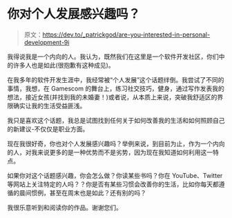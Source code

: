 # 你对个人发展感兴趣吗？

> 原文：<https://dev.to/_patrickgod/are-you-interested-in-personal-development-9i>

我得说我是一个内向的人。我认为，既然我们在这里是一个软件开发社区，你们中的许多人也是如此(很抱歉有这种成见)。

在我多年的软件开发生涯中，我经常被“个人发展”这个话题绊倒。我尝试了不同的事情，我想，在 Gamescom 的舞台上，练习社交技巧，健身，通过写作发表我的想法，接近女孩(并找到我的未婚妻！)或者说，从本质上来说，突破我舒适区的界限确实让我的生活受益匪浅。

我只是喜欢这个话题，我总是试图找到任何关于如何改善我的生活和如何照顾自己的新建议-不仅仅是职业方面。

现在我很好奇，你也对个人发展感兴趣吗？举例来说，到目前为止，作为一个内向的人，对我来说更多的是一种优势而不是劣势，因为现在我知道如何利用这一特点。

如果你对这个话题感兴趣，你会怎么做？你读某些书吗？你在 YouTube、Twitter 等网站上关注特定的人吗？？你是否有某些习惯会改善你的生活，比如你每天都遵循的晨间惯例，甚至在周末也是如此？还有别的吗？

我很乐意听到和阅读你的作品。谢谢您们。